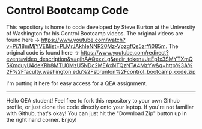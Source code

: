 # Control Bootcamp Code
This repository is home to code developed by Steve Burton at the University of Washington for his Control Bootcamp videos. 
The original videos are found here -> https://www.youtube.com/watch?v=Pi7l8mMjYVE&list=PLMrJAkhIeNNR20Mz-VpzgfQs5zrYi085m.
The original code is found here -> https://www.youtube.com/redirect?event=video_description&v=qjhAAQexzLg&redir_token=JeEp1x3SMYTXmQ5KmduyU4deKRh8MTU0MzU5NDc2MEAxNTQzNTA4MzYw&q=http%3A%2F%2Ffaculty.washington.edu%2Fsbrunton%2Fcontrol_bootcamp_code.zip

I'm putting it here for easy access for a QEA assignment. 

---------------------------------------------------------------

Hello QEA student! Feel free to fork this repository to your own Github profile, or just clone the code directly onto your laptop. If you're not familiar with Github, that's okay! You can just hit the "Download Zip" button up in the right hand corner. Enjoy!

